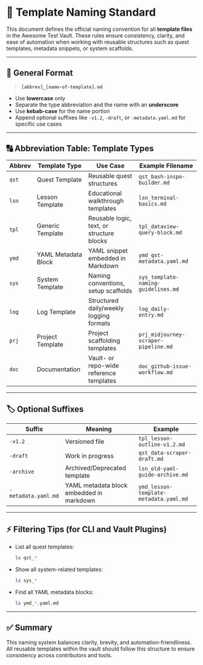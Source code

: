 # 📁 Template Naming Standard

This document defines the official naming convention for all **template files** in the Awesome Test Vault. These rules ensure consistency, clarity, and ease of automation when working with reusable structures such as quest templates, metadata snippets, or system scaffolds.

---

## 📐 General Format

> **`[abbrev]_[name-of-template].md`**

- Use **lowercase** only
- Separate the type abbreviation and the name with an **underscore**
- Use **kebab-case** for the name portion
- Append optional suffixes like `-v1.2`, `-draft`, or `-metadata.yaml.md` for specific use cases

---

## 🔠 Abbreviation Table: Template Types

| Abbrev | Template Type      | Use Case                                 | Example Filename                        |
|--------|--------------------|-------------------------------------------|-----------------------------------------|
| `qst`  | Quest Template      | Reusable quest structures                 | `qst_bash-inspo-builder.md`             |
| `lsn`  | Lesson Template     | Educational walkthrough templates         | `lsn_terminal-basics.md`                |
| `tpl`  | Generic Template    | Reusable logic, text, or structure blocks | `tpl_dataview-query-block.md`           |
| `ymd`  | YAML Metadata Block | YAML snippet embedded in Markdown         | `ymd_qst-metadata.yaml.md`              |
| `sys`  | System Template     | Naming conventions, setup scaffolds       | `sys_template-naming-guidelines.md`     |
| `log`  | Log Template        | Structured daily/weekly logging formats   | `log_daily-entry.md`                    |
| `prj`  | Project Template    | Project scaffolding templates             | `prj_midjourney-scraper-pipeline.md`    |
| `doc`  | Documentation       | Vault- or repo-wide reference templates   | `doc_github-issue-workflow.md`          |

---

## 🏷️ Optional Suffixes

| Suffix             | Meaning                                   | Example                                 |
|--------------------|-------------------------------------------|-----------------------------------------|
| `-v1.2`            | Versioned file                            | `tpl_lesson-outline-v1.2.md`            |
| `-draft`           | Work in progress                          | `qst_data-scraper-draft.md`             |
| `-archive`         | Archived/Deprecated template              | `lsn_old-yaml-guide-archive.md`         |
| `-metadata.yaml.md`| YAML metadata block embedded in markdown  | `ymd_lesson-template-metadata.yaml.md`  |

---

## ⚡ Filtering Tips (for CLI and Vault Plugins)

- List all quest templates:
  ```bash
  ls qst_*
  ```

- Show all system-related templates:
  ```bash
  ls sys_*
  ```

- Find all YAML metadata blocks:
  ```bash
  ls ymd_*.yaml.md
  ```

---

## ✅ Summary

This naming system balances clarity, brevity, and automation-friendliness. All reusable templates within the vault should follow this structure to ensure consistency across contributors and tools.